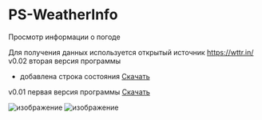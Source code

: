# PS-WeatherInfo
Просмотр информации о погоде

Для получения данных используется открытый источник https://wttr.in/
v0.02 вторая версия программы
* добавлена строка состояния
[Скачать](https://github.com/viclyapunov/PS-WeatherInfo/blob/c390bcba288d34f14717b72d30a458179201dea3/App.ps1)

v0.01 первая версия программы
[Скачать](https://github.com/viclyapunov/PS-WeatherInfo/blob/3ea482b5de943b5d05dec23b2e9a8871a052bfa9/App.ps1)

![изображение](https://github.com/user-attachments/assets/2a55bb0e-8cf5-40eb-8e6e-261aff622e66)
![изображение](https://github.com/user-attachments/assets/263161df-b565-4ec7-8998-e914dc1c0005)
